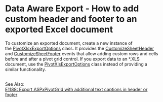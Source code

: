 # Data Aware Export - How to add custom header and footer to an exported Excel document


<p>To customize an exported document, create a new instance of the <a href="https://documentation.devexpress.com/AspNet/clsDevExpressWebASPxPivotGridPivotXlsxExportOptionstopic.aspx">PivotXlsxExportOptions</a> class. It provides the <a href="https://documentation.devexpress.com/CoreLibraries/DevExpressXtraPrintingXlsxExportOptionsEx_CustomizeSheetHeadertopic.aspx">CustomizeSheetHeader</a> and <a href="https://documentation.devexpress.com/CoreLibraries/DevExpressXtraPrintingXlsxExportOptionsEx_CustomizeSheetFootertopic.aspx">CustomizeSheetFooter</a> events that allow adding custom rows and cells before and after a pivot grid control. If you export data to an *.XLS document, use the <a href="https://documentation.devexpress.com/AspNet/clsDevExpressWebASPxPivotGridPivotXlsExportOptionstopic.aspx">PivotXlsExportOptions</a> class instead of providing a similar functionality. </p>
<br>See Also:<br><a href="https://www.devexpress.com/Support/Center/p/E1188">E1188: Export ASPxPivotGrid with additional text captions in header or footer</a>

<br/>


